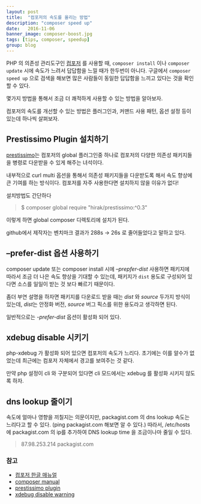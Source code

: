 ```yaml
---
layout: post
title:  "컴포저의 속도를 올리는 방법"
description: "composer speed up"
date:   2016-11-06
banner_image: composer-boost.jpg
tags: [tips, composer, speedup]
group: blog
---
```


PHP 의 의존성 관리도구인 [컴포저](https://getcomposer.org/ "컴포저(composer) 공식 사이트") 를 사용할 때, `composer install` 이나 `composer update` 시에 속도가 느려서 답답함을 느낄 때가 한두번이 아니다. 구글에서 `composer speed up` 으로 검색을 해보면 많은 사람들이 동일한 답답함을 느끼고 있다는 것을 확인할 수 있다.

몇가지 방법을 통해서 조금 더 쾌적하게 사용할 수 있는 방법을 알아보자.

<!--more-->

컴포저의 속도를 개선할 수 있는 방법은 플러그인과, 커맨드 사용 패턴, 옵션 설정 등이 있는데 하나씩 살펴보자.

## Prestissimo Plugin 설치하기

[prestissimo](https://github.com/hirak/prestissimo "prestissimo github 프로젝트 페이지")는 컴포저의 global 플러그인중 하나로 컴포저의 다양한 의존성 패키지들을 병령로 다운받을 수 있게 해주는 녀석이다.

내부적으로 curl multi 옵션을 통해서 의존성 패키지들을 다운받도록 해서 속도 향상에 큰 기여를 하는 방식이다. 컴포저를 자주 사용한다면 설치하지 않을 이유가 없다!

설치방법도 간단하다

> $ composer global require "hirak/prestissimo:^0.3"

이렇게 하면 global composer 디렉토리에 설치가 된다.

github에서 제작자는 벤치마크 결과가 288s -> 26s 로 줄어들었다고 말하고 있다.

## –prefer-dist 옵션 사용하기

composer update 또는 composer install 시에  *–prepfer-dist* 사용하면 패키지에 따라서 조금 더 나은 속도 향상을 기대할 수 있는데, 패키지가 `dist` 용도로 구성되어 있다면 소스를 일일이 받는 것 보다 빠르기 때문이다.

좀더 부연 설명을 하자면 패키지를 다운로드 받을 때는 *dist* 와 *source* 두가지 방식이 있는데, *dist*는 안정화 버전, *source* 버그 픽스를 위한 용도라고 생각하면 된다.

일반적으로는 *-prefer-dist* 옵션이 활성화 되어 있다.

## xdebug disable 시키기

php-xdebug 가 활성화 되어 있으면 컴포저의 속도가 느리다. 초기에는 이를 알수가 없었는데 최근에는 컴포저 자체에서 경고를 보여주는 것 같다.

만약 php 설정이 cli 와 구분되어 있다면 cli 모드에서는 xdebug 를 활성화 시키지 않도록 하자.

## dns lookup 줄이기

속도에 얼마나 영향을 끼칠지는 의문이지만, packagist.com 의 dns lookup 속도는 느리다고 할 수 있다. (ping packagist.com 해보면 알 수 있다.) 따라서, /etc/hosts 에 packagist.com 의 ip를 추가하여 DNS lookup time 을 조금이나마 줄일 수 있다.

> 87.98.253.214 packagist.com


### 참고

 - [컴포저 한글 매뉴얼](http://xpressengine.github.io/Composer-korean-docs/doc/03-cli.md/#install "컴포저 한글 매뉴얼")
 - [composer manual](https://getcomposer.org/doc/03-cli.md#install "composer 매뉴얼 cli 부분")
 - [prestissimo plugin](https://github.com/hirak/prestissimo "prestissimo 프로젝트 페이지")
 - [xdebug disable warning](https://getcomposer.org/doc/03-cli.md#composer-disable-xdebug-warn "composer 매뉴얼 xdebug 부분")
